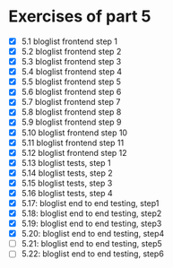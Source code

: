 # Exercises of part 5


- [x] 5.1 bloglist frontend step 1
- [x] 5.2 bloglist frontend step 2
- [x] 5.3 bloglist frontend step 3
- [x] 5.4 bloglist frontend step 4
- [x] 5.5 bloglist frontend step 5
- [x] 5.6 bloglist frontend step 6
- [x] 5.7 bloglist frontend step 7
- [x] 5.8 bloglist frontend step 8
- [x] 5.9 bloglist frontend step 9
- [x] 5.10 bloglist frontend step 10
- [x] 5.11 bloglist frontend step 11
- [x] 5.12 bloglist frontend step 12
- [x] 5.13 bloglist tests, step 1
- [x] 5.14 bloglist tests, step 2
- [x] 5.15 bloglist tests, step 3
- [x] 5.16 bloglist tests, step 4
- [x] 5.17: bloglist end to end testing, step1
- [x] 5.18: bloglist end to end testing, step2
- [x] 5.19: bloglist end to end testing, step3
- [x] 5.20: bloglist end to end testing, step4
- [ ] 5.21: bloglist end to end testing, step5
- [ ] 5.22: bloglist end to end testing, step6